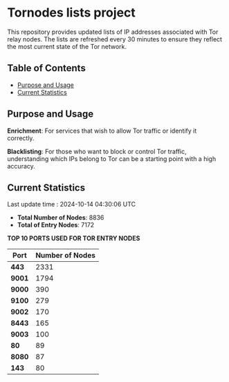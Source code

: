 # Tornodes lists project

This repository provides updated lists of IP addresses associated with Tor relay nodes. The lists are refreshed every 30 minutes to ensure they reflect the most current state of the Tor network.

## Table of Contents

- [Purpose and Usage](#purpose-and-usage)
- [Current Statistics](#current-statistics)


## Purpose and Usage

**Enrichment**: For services that wish to allow Tor traffic or identify it correctly.

**Blacklisting**: For those who want to block or control Tor traffic, understanding which IPs belong to Tor can be a starting point with a high accuracy.

## Current Statistics

Last update time : 2024-10-14 04:30:06 UTC

- **Total Number of Nodes**: 8836
- **Total of Entry Nodes**: 7172

**TOP 10 PORTS USED FOR TOR ENTRY NODES**

| **Port** | **Number of Nodes** |
|------|-----------------|
| **443**   | 2331  |
| **9001**   | 1794  |
| **9000**   | 390  |
| **9100**   | 279  |
| **9002**   | 170  |
| **8443**   | 165  |
| **9003**   | 100  |
| **80**   | 89  |
| **8080**   | 87  |
| **143**   | 80  |

